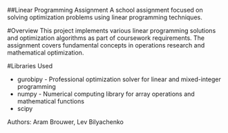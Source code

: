 ##Linear Programming Assignment
A school assignment focused on solving optimization problems using linear programming techniques.

#Overview
This project implements various linear programming solutions and optimization algorithms as part of coursework requirements. The assignment covers fundamental concepts in operations research and mathematical optimization.

#Libraries Used
- gurobipy - Professional optimization solver for linear and mixed-integer programming
- numpy - Numerical computing library for array operations and mathematical functions
- scipy

Authors: Aram Brouwer, Lev Bilyachenko